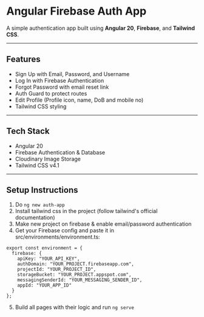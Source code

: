 # Angular Firebase Auth App

A simple authentication app built using **Angular 20**, **Firebase**, and **Tailwind CSS**.

---

## Features

- Sign Up with Email, Password, and Username
- Log In with Firebase Authentication
- Forgot Password with email reset link
- Auth Guard to protect routes
- Edit Profile (Profile icon, name, DoB and mobile no)
- Tailwind CSS styling

---

## Tech Stack

- Angular 20
- Firebase Authentication & Database
- Cloudinary Image Storage
- Tailwind CSS v4.1

---

## Setup Instructions

1. Do ``ng new auth-app``
2. Install tailwind css in the project (follow tailwind's official documentation)
3. Make new project on firebase & enable email/password authentication
4. Get your Firebase config and paste it in src/environments/environment.ts:
```
export const environment = {
  firebase: {
    apiKey: "YOUR_API_KEY",
    authDomain: "YOUR_PROJECT.firebaseapp.com",
    projectId: "YOUR_PROJECT_ID",
    storageBucket: "YOUR_PROJECT.appspot.com",
    messagingSenderId: "YOUR_MESSAGING_SENDER_ID",
    appId: "YOUR_APP_ID"
  }
};
```
5. Build all pages with their logic and run ``ng serve``
